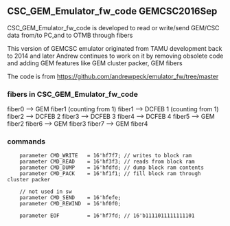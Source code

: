 ## CSC_GEM_Emulator_fw_code  GEMCSC2016Sep

CSC_GEM_Emulator_fw_code is developed to read or write/send GEM/CSC data from/to PC,and to OTMB through fibers  



This version of GEMCSC emulator originated from TAMU development back to 2014 and later Andrew continues to work on it by removing obsolete code and adding GEM features like GEM cluster packer, GEM fibers


The code is from https://github.com/andrewpeck/emulator_fw/tree/master

### fibers in CSC_GEM_Emulator_fw_code
fiber0 --> GEM fiber1 (counting from 1)
fiber1 --> DCFEB 1 (counting from 1)
fiber2 --> DCFEB 2
fiber3 --> DCFEB 3
fiber4 --> DCFEB 4
fiber5 --> GEM fiber2 
fiber6 --> GEM fiber3 
fiber7 --> GEM fiber4 

### commands

```
    parameter CMD_WRITE   = 16'hf7f7; // writes to block ram
    parameter CMD_READ    = 16'hf3f3; // reads from block ram
    parameter CMD_DUMP    = 16'hfdfd; // dump block ram contents
    parameter CMD_PACK    = 16'hf1f1; // fill block ram through cluster packer

    // not used in sw
    parameter CMD_SEND    = 16'hfefe;
    parameter CMD_REWIND  = 16'hf0f0;

    parameter EOF         = 16'hf7fd; // 16'b1111011111111101
```
